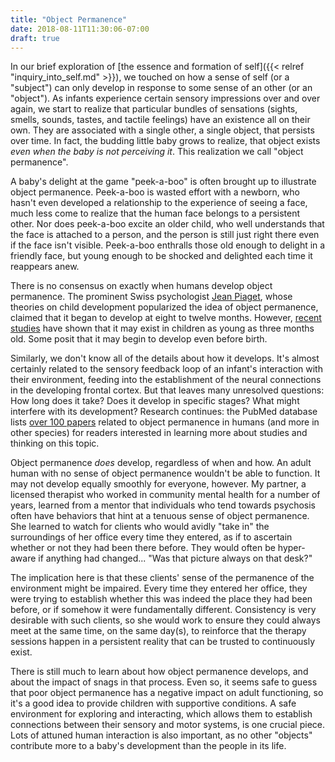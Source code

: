 ```yaml
---
title: "Object Permanence"
date: 2018-08-11T11:30:06-07:00
draft: true
---
```


In our brief exploration of [the essence and formation of self]({{< relref
"inquiry_into_self.md" >}}), we touched on how a sense of self (or a "subject")
can only develop in response to some sense of an other (or an "object"). As
infants experience certain sensory impressions over and over again, we start to
realize that particular bundles of sensations (sights, smells, sounds, tastes,
and tactile feelings) have an existence all on their own. They are associated
with a single other, a single object, that persists over time. In fact, the
budding little baby grows to realize, that object exists *even when the baby is
not perceiving it*. This realization we call "object permanence".

A baby's delight at the game "peek-a-boo" is often brought up to illustrate
object permanence. Peek-a-boo is wasted effort with a newborn, who hasn't even
developed a relationship to the experience of seeing a face, much less come to
realize that the human face belongs to a persistent other. Nor does peek-a-boo
excite an older child, who well understands that the face is attached to a
person, and the person is still just right there even if the face isn't
visible. Peek-a-boo enthralls those old enough to delight in a friendly face,
but young enough to be shocked and delighted each time it reappears anew.

There is no consensus on exactly when humans develop object permanence. The
prominent Swiss psychologist
[Jean Piaget](https://en.wikipedia.org/wiki/Jean_Piaget), whose theories on
child development popularized the idea of object permanence, claimed that it
began to develop at eight to twelve months. However,
[recent studies](https://en.wikipedia.org/wiki/Object_permanence#Contradicting_evidence)
have shown that it may exist in children as young as three months old. Some
posit that it may begin to develop even before birth.

Similarly, we don't know all of the details about how it develops. It's almost
certainly related to the sensory feedback loop of an infant's interaction with
their environment, feeding into the establishment of the neural connections in
the developing frontal cortex. But that leaves many unresolved questions: How
long does it take? Does it develop in specific stages?  What might interfere
with its development? Research continues: the PubMed database lists
[over 100 papers](https://www.ncbi.nlm.nih.gov/pubmed?term=(%22object%20permanence%22%20AND%20Humans%5BMesh%5D))
related to object permanence in humans (and more in other species) for readers
interested in learning more about studies and thinking on this topic.

Object permanence *does* develop, regardless of when and how. An adult human
with no sense of object permanence wouldn't be able to function.  It may not
develop equally smoothly for everyone, however. My partner, a licensed
therapist who worked in community mental health for a number of years, learned
from a mentor that individuals who tend towards psychosis often have behaviors
that hint at a tenuous sense of object permanence. She learned to watch for
clients who would avidly "take in" the surroundings of her office every time
they entered, as if to ascertain whether or not they had been there
before. They would often be hyper-aware if anything had changed... "Was that
picture always on that desk?"

The implication here is that these clients' sense of the permanence of the
environment might be impaired. Every time they entered her office, they were
trying to establish whether this was indeed the place they had been before, or
if somehow it were fundamentally different. Consistency is very desirable with
such clients, so she would work to ensure they could always meet at the same
time, on the same day(s), to reinforce that the therapy sessions happen in a
persistent reality that can be trusted to continuously exist.

There is still much to learn about how object permanence develops, and about
the impact of snags in that process. Even so, it seems safe to guess that poor
object permanence has a negative impact on adult functioning, so it's a good
idea to provide children with supportive conditions. A safe environment for
exploring and interacting, which allows them to establish connections between
their sensory and motor systems, is one crucial piece. Lots of attuned human
interaction is also important, as no other "objects" contribute more to a
baby's development than the people in its life.
